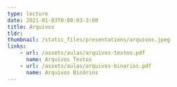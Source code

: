 ```yaml
---
type: lecture
date: 2021-01-03T0:00:03-3:00
title: Arquivos
tldr: 
thumbnail: /static_files/presentations/arquivos.jpeg
links: 
    - url: /assets/aulas/arquivos-textos.pdf
      name: Arquivos Textos
    - url: /assets/aulas/arquivos-binarios.pdf
      name: Arquivos Binários
---
```

